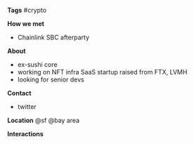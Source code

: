 **Tags**
#crypto

**How we met**
- Chainlink SBC afterparty

**About**
- ex-sushi core
- working on NFT infra SaaS startup raised from FTX, LVMH
- looking for senior devs

**Contact**
- twitter

**Location**
@sf
@bay area

**Interactions**